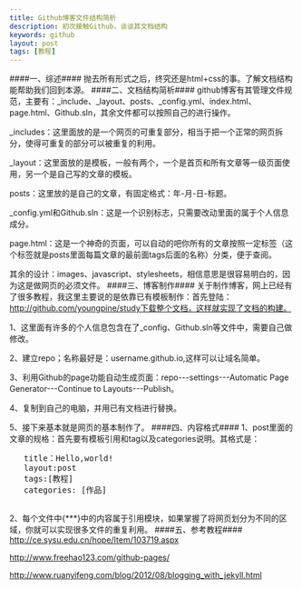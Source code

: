 ```yaml
---
title: Github博客文件结构简析
description: 初次接触Github，谈谈其文档结构
keywords: github
layout: post
tags: [教程]
---
```


####一、综述####
  抛去所有形式之后，终究还是html+css的事。了解文档结构能帮助我们回到本源。
####二、文档结构简析####
  github博客有其管理文件规范，主要有：_include、_layout、posts、_config.yml、index.html、page.html、Github.sln，其余文件都可以按照自己的进行操作。

  _includes：这里面放的是一个网页的可重复部分，相当于把一个正常的网页拆分，使得可重复的部分可以被重复的利用。

  _layout：这里面放的是模板，一般有两个，一个是首页和所有文章等一级页面使用，另一个是自己写的文章的模板。

  posts：这里放的是自己的文章，有固定格式：年-月-日-标题。

   _config.yml和Github.sln：这是一个识别标志，只需要改动里面的属于个人信息成分。

  page.html：这是一个神奇的页面，可以自动的吧你所有的文章按照一定标签（这个标签就是posts里面每篇文章的最前面tags后面的名称）分类，便于查阅。

  其余的设计：images、javascript、stylesheets，相信意思是很容易明白的，因为这是做网页的必须文件。
####三、博客制作####
  关于制作博客，网上已经有了很多教程，我这里主要说的是依靠已有模板制作：首先登陆：http://github.com/youngpine/study下载整个文档，这样就实现了文档的构建。
  
  1、这里面有许多的个人信息包含在了_config、Github.sln等文件中，需要自己做修改。
  
  
  2、建立repo；名称最好是：username.github.io,这样可以让域名简单。
  
  3、利用Github的page功能自动生成页面：repo---settings---Automatic Page Generator---Continue to Layouts---Publish。
  
  4、复制到自己的电脑，并用已有文档进行替换。
  
  5、接下来基本就是网页的基本制作了。
####四、内容格式####
  1、post里面的文章的规格：首先要有模板引用和tag以及categories说明。其格式是：
   <pre class="code">
   title：Hello,world!
   layout:post
   tags:[教程]
   categories: [作品]
   </pre>
   
  2、每个文件中{***}中的内容属于引用模块，如果掌握了将网页划分为不同的区域，你就可以实现很多文件的重复利用。
####五、参考教程####
　<a href="http://ce.sysu.edu.cn/hope/Item/103719.aspx">http://ce.sysu.edu.cn/hope/Item/103719.aspx</a>
  
  <a href="http://www.freehao123.com/github-pages/">http://www.freehao123.com/github-pages/</a>
  
  <a href="http://www.ruanyifeng.com/blog/2012/08/blogging_with_jekyll.html">http://www.ruanyifeng.com/blog/2012/08/blogging_with_jekyll.html</a>
